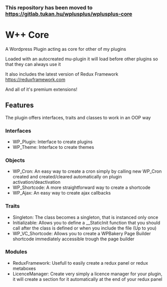 ### This repository has been moved to https://gitlab.tukan.hu/wplusplus/wplusplus-core

# W++ Core
A Wordpress Plugin acting as core for other of my plugins

Loaded with an autocreated mu-plugin it will load before other plugins so that they can always use it

It also includes the latest version of Redux Framework https://reduxframework.com

And all of it's premium extensions!

## Features
The plugin offers interfaces, traits and classes to work in an OOP way

 ### Interfaces
 - WP_Plugin: Interface to create plugins 
 - WP_Theme: Interface to create themes
 ### Objects
 - WP_Cron: An easy way to create a cron simply by calling new WP_Cron created and created/cleared automatically on plugin activation/deactivation
 - WP_Shortcode: A more straightforward way to create a shortcode
 - WP_Ajax: An easy way to create ajax callbacks
 ### Traits 
 - Singleton: The class becomes a singleton, that is instanced only once
 - Initializable: Allows you to define a __StaticInit function that you should call after the class is defined or when you include the file (Up to you)
 - WP_VC_Shortcode: Allows you to create a WPBakery Page Builder shortcode immediately accessible trough the page builder
 ### Modules
 - ReduxFramework: Usefull to easily create a redux panel or redux metaboxes
 - LicenceManager: Create very simply a licence manager for your plugin, it will create a section for it automatically at the end of your redux panel
